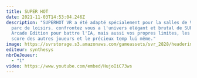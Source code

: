 ```yaml
---
title: SUPER HOT
date: 2021-11-03T14:53:04.246Z
description: "SUPERHOT VR a été adapté spécialement pour la salles de VR et les
  parc de loisirs. confrontez vous a l'univers élégant et brutal de SUPERHOT VR:
  Arcade Edition pour battre l'IA, mais aussi vos propres limites, les meilleurs
  score des autres joueurs et le précieux temp lui même."
image: https://svrstorage.s3.amazonaws.com/gameassets/svr_2828/headerimage.webp
editeur: synthesys
nbrDeJoueur:
  - "1"
video: https://www.youtube.com/embed/HujoIiC73ws
---
```

